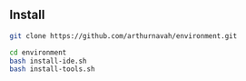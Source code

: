 ## Install
```sh
git clone https://github.com/arthurnavah/environment.git

cd environment 
bash install-ide.sh
bash install-tools.sh
```
